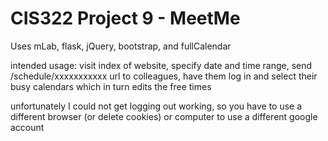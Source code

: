 # CIS322 Project 9 - MeetMe
Uses mLab, flask, jQuery, bootstrap, and fullCalendar

intended usage: visit index of website, specify date and time range, send /schedule/xxxxxxxxxxx url to colleagues, have them log in and select their busy calendars which in turn edits the free times

unfortunately I could not get logging out working, so you have to use a different browser (or delete cookies) or computer to use a different google account
